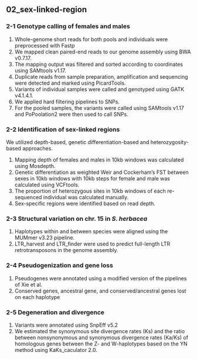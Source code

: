 ## 02_sex-linked-region

### **2-1 Genotype calling of females and males**

1. Whole-genome short reads for both pools and individuals were preprocessed with Fastp 
2. We mapped clean paired-end reads to our genome assembly using BWA v0.7.17. 
3. The mapping output was filtered and sorted according to coordinates using SAMtools v1.17. 
4. Duplicate reads from sample preparation, amplification and sequencing were detected and marked using PicardTools. 
5. Variants of individual samples were called and genotyped using GATK v4.1.4.1.
6. We applied hard filtering pipelines to SNPs.
7. For the pooled samples, the variants were called using SAMtools v1.17 and PoPoolation2 were then used to call SNPs.

### **2-2 Identification of sex-linked regions**
We utilized depth-based, genetic differentiation-based and heterozygosity-based approaches.
1. Mapping depth of females and males in 10kb windows was calculated using Mosdepth.
2. Genetic differentiation as weighted Weir and Cockerham’s FST between sexes in 10kb windows with 10kb steps for female and male was calculated using VCFtools.
3. The proportion of heterozygous sites in 10kb windows of each re-sequenced individual was calculated manually.
4. Sex-specific regions were identified based on read depth.

### **2-3 Structural variation on chr. 15 in _S. herbacea_**
1. Haplotypes within and between species were aligned using the MUMmer v3.23 pipeline.
2. LTR_harvest and LTR_finder were used to predict full-length LTR retrotransposons in the genome assembly.

### **2-4 Pseudogenization and gene loss**
1. Pseudogenes were annotated using a modified version of the pipelines of Xie et al.
2. Conserved genes, ancestral gene, and conserved/ancestral genes lost on each haplotype

### **2-5 Degeneration and divergence**
1. Variants were annotated using SnpEff v5.2
2. We estimated the synonymous site divergence rates (Ks) and the ratio between nonsynonymous and synonymous divergence rates (Ka/Ks) of homologous genes between the Z- and W-haplotypes based on the YN method using KaKs_caculator 2.0.

